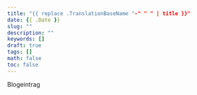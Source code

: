 ```yaml
---
title: "{{ replace .TranslationBaseName "-" " " | title }}"
date: {{ .Date }}
slug: ""
description: ""
keywords: []
draft: true
tags: []
math: false
toc: false
---
```


Blogeintrag